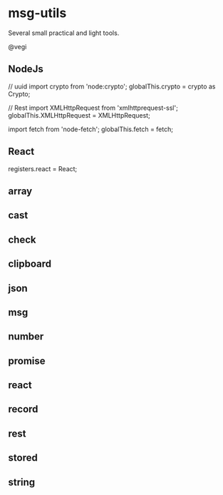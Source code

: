 # msg-utils

Several small practical and light tools.

@vegi

## NodeJs

// uuid
import crypto from 'node:crypto';
globalThis.crypto = crypto as Crypto;

// Rest
import XMLHttpRequest from 'xmlhttprequest-ssl';
globalThis.XMLHttpRequest = XMLHttpRequest;

import fetch from 'node-fetch';
globalThis.fetch = fetch;

## React

registers.react = React;

## array
## cast
## check
## clipboard
## json
## msg
## number
## promise
## react
## record
## rest
## stored
## string